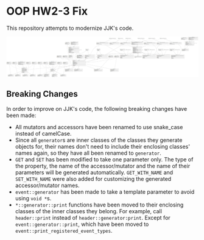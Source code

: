 # OOP HW2-3 Fix

This repository attempts to modernize JJK's code.

![UML](assets/UML.svg)

## Breaking Changes

In order to improve on JJK's code, the following breaking changes have been made:

- All mutators and accessors have been renamed to use snake_case instead of camelCase.
- Since all `generator`s are inner classes of the classes they generate objects for, their names don't need to include their enclosing classes' names again, so they have all been renamed to `generator`.
- `GET` and `SET` has been modified to take one parameter only. The type of the property, the name of the accessor/mutator and the name of their parameters will be generated automatically. `GET_WITH_NAME` and `SET_WITH_NAME` were also added for customizing the generated accessor/mutator names.
- `event::generator` has been made to take a template parameter to avoid using `void *`s.
- `*::generator::print` functions have been moved to their enclosing classes of the inner classes they belong. For example, call `header::print` instead of `header::generator:print`. Except for `event::generator::print`, which have been moved to `event::print_registered_event_types`.
